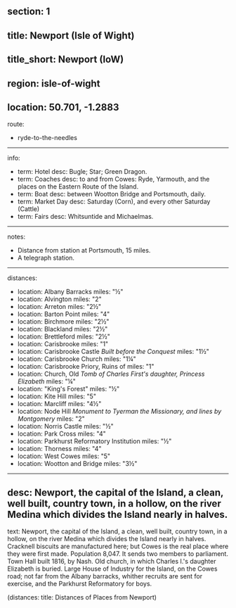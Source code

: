 section: 1
----
title: Newport (Isle of Wight)
----
title_short: Newport (IoW)
----
region: isle-of-wight
----
location: 50.701, -1.2883
----
route:
- ryde-to-the-needles
----
info:
- term: Hotel
  desc: Bugle; Star; Green Dragon.
- term: Coaches
  desc: to and from Cowes&#58; Ryde, Yarmouth, and the places on the Eastern Route of the Island.
- term: Boat
  desc: between Wootton Bridge and Portsmouth, daily.
- term: Market Day
  desc: Saturday (Corn), and every other Saturday (Cattle)
- term: Fairs
  desc: Whitsuntide and Michaelmas.
----
notes:
- Distance from station at Portsmouth, 15 miles.
- A telegraph station.
----
distances:
- location: Albany Barracks
  miles: "½"
- location: Alvington
  miles: "2"
- location: Arreton
  miles: "2½"
- location: Barton Point
  miles: "4"
- location: Birchmore
  miles: "2½"
- location: Blackland
  miles: "2½"
- location: Brettleford
  miles: "2½"
- location: Carisbrooke
  miles: "1"
- location: Carisbrooke Castle *Built before the Conquest*
  miles: "1½"
- location: Carisbrooke Church
  miles: "1¼"
- location: Carisbrooke Priory, Ruins of
  miles: "1"
- location: Church, Old *Tomb of Charles First's daughter, Princess Elizabeth*
  miles: "¼"
- location: "King's Forest"
  miles: "½"
- location: Kite Hill
  miles: "5"
- location: Marcliff
  miles: "4½"
- location: Node Hill *Monument to Tyerman the Missionary, and lines by Montgomery*
  miles: "2"
- location: Norris Castle
  miles: "½"
- location: Park Cross
  miles: "4"
- location: Parkhurst Reformatory Institution
  miles: "½"
- location: Thorness
  miles: "4"
- location: West Cowes
  miles: "5"
- location: Wootton and Bridge
  miles: "3½"
----
desc: Newport, the capital of the Island, a clean, well built, country town, in a hollow, on the river Medina which divides the Island nearly in halves.
----
text: Newport, the capital of the Island, a clean, well built, country town, in a hollow, on the river Medina which divides the Island nearly in halves. Cracknell biscuits are manufactured here; but Cowes is the real place where they were first made. Population 8,047. It sends two members to parliament. Town Hall built 1816, by Nash. Old church, in which Charles I.'s daughter Elizabeth is buried. Large House of Industry for the Island, on the Cowes road; not far from the Albany barracks, whither recruits are sent for exercise, and the Parkhurst Reformatory for boys.

(distances: title: Distances of Places from Newport)
